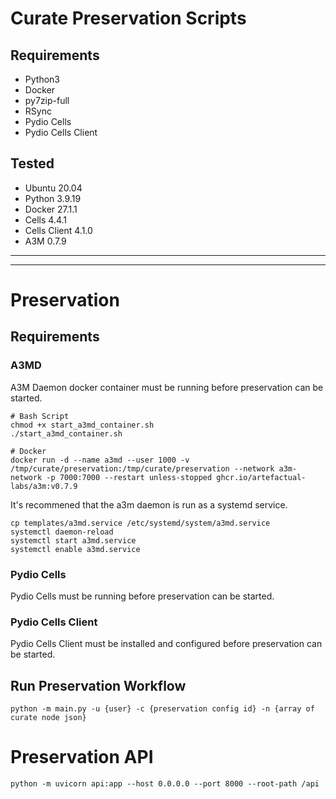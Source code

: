 # Curate Preservation Scripts

## Requirements
- Python3
- Docker
- py7zip-full
- RSync
- Pydio Cells
- Pydio Cells Client

## Tested
- Ubuntu 20.04
- Python 3.9.19
- Docker 27.1.1
- Cells 4.4.1
- Cells Client 4.1.0
- A3M 0.7.9
---
---

# Preservation
## Requirements
### A3MD
A3M Daemon docker container must be running before preservation can be started.
```
# Bash Script
chmod +x start_a3md_container.sh
./start_a3md_container.sh
```

```
# Docker
docker run -d --name a3md --user 1000 -v /tmp/curate/preservation:/tmp/curate/preservation --network a3m-network -p 7000:7000 --restart unless-stopped ghcr.io/artefactual-labs/a3m:v0.7.9
```

It's recommened that the a3m daemon is run as a systemd service.
```
cp templates/a3md.service /etc/systemd/system/a3md.service
systemctl daemon-reload
systemctl start a3md.service
systemctl enable a3md.service
```
### Pydio Cells
Pydio Cells must be running before preservation can be started.

### Pydio Cells Client
Pydio Cells Client must be installed and configured before preservation can be started.

## Run Preservation Workflow
```
python -m main.py -u {user} -c {preservation config id} -n {array of curate node json}
```

# Preservation API
```
python -m uvicorn api:app --host 0.0.0.0 --port 8000 --root-path /api
```
